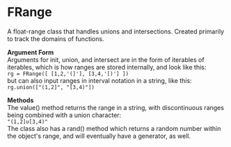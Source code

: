 # FRange

A float-range class that handles unions and intersections. Created primarily to 
track the domains of functions.

 __Argument Form__  
Arguments for init, union, and intersect are in the form of iterables of iterables, which is how ranges are stored internally, and look like this:  
``` rg = FRange([ [1,2,'(]'], [3,4,'[)'] ]) ```  
but can also input ranges in interval notation in a string, like this:   
``` rg.union(["(1,2]", "[3,4)"]) ```

 __Methods__  
The value() method returns the range in a string, with discontinuous ranges being combined with a union character:  
``` "(1,2]∪[3,4)" ```  
The class also has a rand() method which returns a random number within the object's range, and will eventually have a generator, as well.
